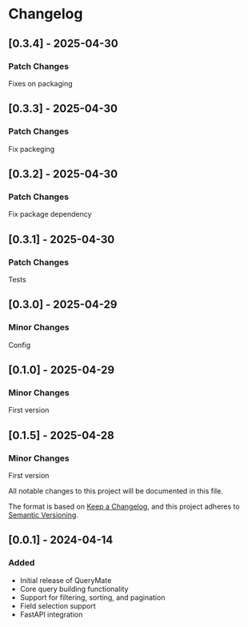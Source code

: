 # Changelog

## [0.3.4] - 2025-04-30

### Patch Changes

Fixes on packaging

## [0.3.3] - 2025-04-30

### Patch Changes

Fix packeging

## [0.3.2] - 2025-04-30

### Patch Changes

Fix package dependency

## [0.3.1] - 2025-04-30

### Patch Changes

Tests

## [0.3.0] - 2025-04-29

### Minor Changes

Config

## [0.1.0] - 2025-04-29

### Minor Changes

First version

## [0.1.5] - 2025-04-28

### Minor Changes

First version

All notable changes to this project will be documented in this file.

The format is based on [Keep a Changelog](https://keepachangelog.com/en/1.0.0/),
and this project adheres to [Semantic Versioning](https://semver.org/spec/v2.0.0.html).

## [0.0.1] - 2024-04-14

### Added
- Initial release of QueryMate
- Core query building functionality
- Support for filtering, sorting, and pagination
- Field selection support
- FastAPI integration
